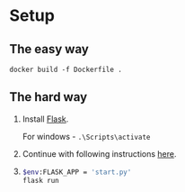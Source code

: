 # Setup

## The easy way

`docker build -f Dockerfile .`

## The hard way

1. Install [Flask](http://flask.pocoo.org/docs/0.12/installation/#virtualenv).

    For windows - `.\Scripts\activate`

2. Continue with following instructions [here](http://flask.pocoo.org/docs/0.12/quickstart/#a-minimal-application).

3. 
    ```bash
    $env:FLASK_APP = 'start.py'
    flask run
   ```